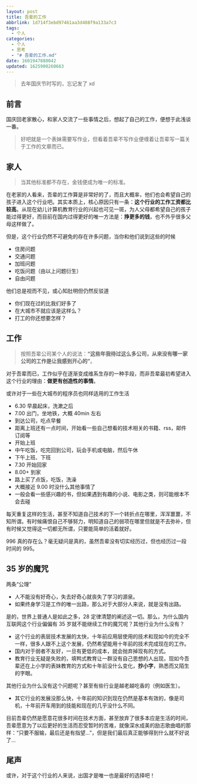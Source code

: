 ```yaml
---
layout: post
title: 吾辈的工作
abbrlink: 1d714f3ebd97461aa3d488f9a133a7c3
tags:
  - 个人
categories:
  - 个人
  - 思考
  - "# 吾辈的工作.md"
date: 1601947880042
updated: 1625900260663
---
```


> 去年国庆节时写的，忘记发了 xd

## 前言

国庆回老家散心，和家人交流了一些事情之后，想起了自己的工作，便想于此浅谈一番。

> 好吧就是一个表妹需要写作业，但看着吾辈不写作业便缠着让吾辈写一篇关于工作的文章而已。

## 家人

> 当其他标准都不存在，金钱便成为唯一的标准。

在老家的人看来，吾辈的工作算是非常好的了，而且大概率，他们也会希望自己的孩子进入这个行业吧。其实本质上，核心原因只有一条：**这个行业的工作工资都比较高**。从现在幼儿计算机教育行业的兴起也可见一斑，为人父母都希望自己的孩子能过得更好，而目前在国内过得更好的唯一方法是：**挣更多的钱**，也不外乎很多父母这样做了。

但是，这个行业仍然不可避免的存在许多问题，当你和他们说到这些的时候

- 住房问题
- 交通问题
- 加班问题
- 吃饭问题（由以上问题衍生）
- 自由问题

他们总是视而不见，或心知肚明但仍然反驳道

- 你们现在过的比我们好多了
- 在大城市不就应该是这样么？
- 打工的你还想要怎样？

## 工作

> 按照吾辈公司某个人的说法：**“这些年我待过这么多公司，从来没有哪一家公司的工作是让我感到开心的”**。

对于吾辈而已，工作似乎在逐渐变成维系生存的一种手段，而非吾辈最初希望进入这个行业的理由：**做更有创造性的事情**。

或许对于一些在大城市的程序员也同样适用的工作生活

- 6.30 早晨起床，洗漱之后
- 7.00 出门，坐地铁，大概 40min 左右
- 到达公司，吃点早餐
- 距离上班还有一点时间，开始看一些自己想看的技术相关的书籍、rss，邮件订阅等
- 开始上班
- 中午吃饭，吃完回到公司，玩会手机或电脑，然后午休
- 下午上班、下班
- 7.30 开始回家
- 8.00+ 到家
- 路上买了点饭，吃饭，洗澡
- 大概接近 9.00 时没什么其他事情了
- 一般会看一些感兴趣的书，但如果遇到有趣的小说、电影之类，则可能根本不会去碰

每天重复这样的生活，甚至不知道自己技术的下一个转折点在哪里，浑浑噩噩，不知所谓。有时候痛恨自己不够努力，明知道自己的弱项在哪里但就是不去弥补，但有时候又觉得这一切都无所谓，只要能简单的活着就好。

996 真的存在么？毫无疑问是真的，虽然吾辈没有切实经历过，但也经历过一段时间的 995。

## 35 岁的魔咒

两条“公理”

- 人不能没有好奇心，失去好奇心就丧失了学习的源泉。
- 如果终身学习是工作的唯一出路，那么对于大部分人来说，就是没有出路。

是的，世界上普通人是如此之多，28 定律清楚的阐述这一切。那么，为什么国内互联网这个行业偏偏有 35 岁就不能继续工作的魔咒呢？其他行业为什么没有？

- 这个行业的表层技术发展的太快，十年前应用层使用的技术和现如今的完全不一样，很多人跟不上这个发展，仍然希望能用十年前的技术完成现在的工作。
- 国内对于弱者不友好，一旦有更低的成本，就会抛弃掉现有的方式。
- 教育行业无疑是失败的，填鸭式教育让一群没有自己思想的人出现，现如今吾辈还在上小学的表妹教育的方式和十年前没什么变化，**抄小字**，熟悉而又陌生的字眼。

其他行业为什么没有这个问题呢？甚至有些行业是越老越吃香的（例如医生）。

- 其它行业的发展没那么快，十年前的知识到现在仍然是基本有效的，像是司机，十年前开车用到的技能和现在的几乎没什么不同。

目前吾辈仍然是愿意花很多时间在技术方面，甚至放弃了很多本应是生活的时间，吾辈愿意为了以后更好的生活而忍受暂时的苦难，就像深水成美的励志歌曲唱的那样：“只要不服输，最后还是有指望...”，但是我们最后真正能够得到什么就不好说了...

## 尾声

或许，对于这个行业的人来说，出国才是唯一也是最好的选择吧！

